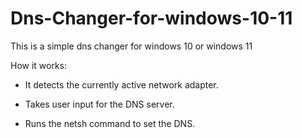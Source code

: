 # Dns-Changer-for-windows-10-11
This is a simple dns changer for windows 10 or windows 11

How it works:
- It detects the currently active network adapter.

- Takes user input for the DNS server.

- Runs the netsh command to set the DNS.
